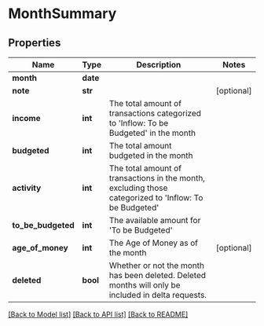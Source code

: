 # MonthSummary

## Properties
Name | Type | Description | Notes
------------ | ------------- | ------------- | -------------
**month** | **date** |  | 
**note** | **str** |  | [optional] 
**income** | **int** | The total amount of transactions categorized to &#x27;Inflow: To be Budgeted&#x27; in the month | 
**budgeted** | **int** | The total amount budgeted in the month | 
**activity** | **int** | The total amount of transactions in the month, excluding those categorized to &#x27;Inflow: To be Budgeted&#x27; | 
**to_be_budgeted** | **int** | The available amount for &#x27;To be Budgeted&#x27; | 
**age_of_money** | **int** | The Age of Money as of the month | [optional] 
**deleted** | **bool** | Whether or not the month has been deleted.  Deleted months will only be included in delta requests. | 

[[Back to Model list]](../README.md#documentation-for-models) [[Back to API list]](../README.md#documentation-for-api-endpoints) [[Back to README]](../README.md)

